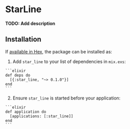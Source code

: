 # StarLine

**TODO: Add description**

## Installation

If [available in Hex](https://hex.pm/docs/publish), the package can be installed as:

  1. Add `star_line` to your list of dependencies in `mix.exs`:

    ```elixir
    def deps do
      [{:star_line, "~> 0.1.0"}]
    end
    ```

  2. Ensure `star_line` is started before your application:

    ```elixir
    def application do
      [applications: [:star_line]]
    end
    ```

